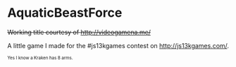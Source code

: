 AquaticBeastForce
=================

~~Working title courtesy of http://videogamena.me/~~

A little game I made for the #js13kgames contest on http://js13kgames.com/.


<sub><sup>Yes I know a Kraken has 8 arms.</sup></sub>